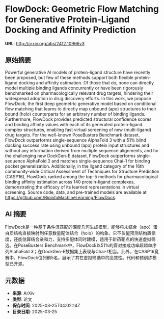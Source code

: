 # FlowDock: Geometric Flow Matching for Generative Protein-Ligand Docking and Affinity Prediction

**URL**: http://arxiv.org/abs/2412.10966v3

## 原始摘要

Powerful generative AI models of protein-ligand structure have recently been
proposed, but few of these methods support both flexible protein-ligand docking
and affinity estimation. Of those that do, none can directly model multiple
binding ligands concurrently or have been rigorously benchmarked on
pharmacologically relevant drug targets, hindering their widespread adoption in
drug discovery efforts. In this work, we propose FlowDock, the first deep
geometric generative model based on conditional flow matching that learns to
directly map unbound (apo) structures to their bound (holo) counterparts for an
arbitrary number of binding ligands. Furthermore, FlowDock provides predicted
structural confidence scores and binding affinity values with each of its
generated protein-ligand complex structures, enabling fast virtual screening of
new (multi-ligand) drug targets. For the well-known PoseBusters Benchmark
dataset, FlowDock outperforms single-sequence AlphaFold 3 with a 51% blind
docking success rate using unbound (apo) protein input structures and without
any information derived from multiple sequence alignments, and for the
challenging new DockGen-E dataset, FlowDock outperforms single-sequence
AlphaFold 3 and matches single-sequence Chai-1 for binding pocket
generalization. Additionally, in the ligand category of the 16th community-wide
Critical Assessment of Techniques for Structure Prediction (CASP16), FlowDock
ranked among the top-5 methods for pharmacological binding affinity estimation
across 140 protein-ligand complexes, demonstrating the efficacy of its learned
representations in virtual screening. Source code, data, and pre-trained models
are available at https://github.com/BioinfoMachineLearning/FlowDock.


## AI 摘要

FlowDock是一种基于条件流匹配的深度几何生成模型，能够将未结合（apo）蛋白质结构直接映射到任意数量配体结合（holo）的构象。它不仅能预测结构置信度，还能估算结合亲和力，支持多配体同时建模，适用于新药靶点的快速虚拟筛选。在PoseBusters Benchmark中，FlowDock以51%的盲对接成功率超越单序列AlphaFold 3；在DockGen-E数据集上表现与Chai-1相当。此外，在CASP16竞赛中，FlowDock位列前5名，展示了其在虚拟筛选中的高效性。代码和预训练模型已开源。

## 元数据

- **来源**: ArXiv
- **类型**: 论文
- **保存时间**: 2025-03-25T04:02:14Z
- **目录日期**: 2025-03-25
